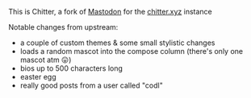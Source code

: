 [mastodon]: https://joinmastodon.org/
[chitter.xyz]: https://chitter.xyz/

This is Chitter, a fork of [Mastodon][] for the [chitter.xyz][] instance

Notable changes from upstream:

* a couple of custom themes & some small stylistic changes
* loads a random mascot into the compose column (there's only one mascot atm 😛)
* bios up to 500 characters long
* easter egg
* really good posts from a user called "codl"

